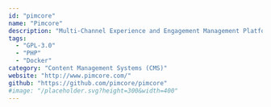 ```yaml
---
id: "pimcore"
name: "Pimcore"
description: "Multi-Channel Experience and Engagement Management Platform."
tags:
  - "GPL-3.0"
  - "PHP"
  - "Docker"
category: "Content Management Systems (CMS)"
website: "http://www.pimcore.com/"
github: "https://github.com/pimcore/pimcore"
#image: "/placeholder.svg?height=300&width=400"
---
```


